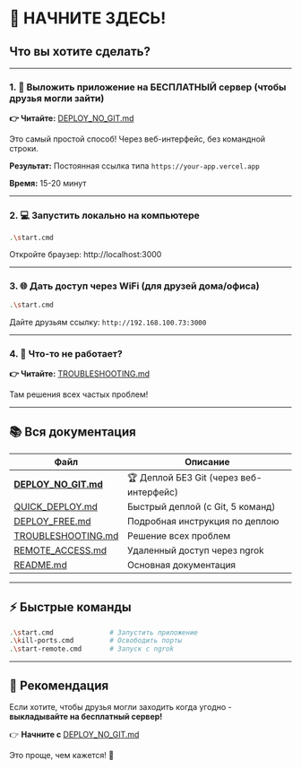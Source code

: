 # 🎯 НАЧНИТЕ ЗДЕСЬ!

## Что вы хотите сделать?

---

### 1. 🚀 Выложить приложение на БЕСПЛАТНЫЙ сервер (чтобы друзья могли зайти)

**👉 Читайте:** [DEPLOY_NO_GIT.md](./DEPLOY_NO_GIT.md)

Это самый простой способ! Через веб-интерфейс, без командной строки.

**Результат:** Постоянная ссылка типа `https://your-app.vercel.app`

**Время:** 15-20 минут

---

### 2. 💻 Запустить локально на компьютере

```bash
.\start.cmd
```

Откройте браузер: http://localhost:3000

---

### 3. 🌐 Дать доступ через WiFi (для друзей дома/офиса)

```bash
.\start.cmd
```

Дайте друзьям ссылку: `http://192.168.100.73:3000`

---

### 4. 🔧 Что-то не работает?

**👉 Читайте:** [TROUBLESHOOTING.md](./TROUBLESHOOTING.md)

Там решения всех частых проблем!

---

## 📚 Вся документация

| Файл | Описание |
|------|----------|
| **[DEPLOY_NO_GIT.md](./DEPLOY_NO_GIT.md)** | 🏆 Деплой БЕЗ Git (через веб-интерфейс) |
| [QUICK_DEPLOY.md](./QUICK_DEPLOY.md) | Быстрый деплой (с Git, 5 команд) |
| [DEPLOY_FREE.md](./DEPLOY_FREE.md) | Подробная инструкция по деплою |
| [TROUBLESHOOTING.md](./TROUBLESHOOTING.md) | Решение всех проблем |
| [REMOTE_ACCESS.md](./REMOTE_ACCESS.md) | Удаленный доступ через ngrok |
| [README.md](./README.md) | Основная документация |

---

## ⚡ Быстрые команды

```bash
.\start.cmd              # Запустить приложение
.\kill-ports.cmd         # Освободить порты
.\start-remote.cmd       # Запуск с ngrok
```

---

## 🎉 Рекомендация

Если хотите, чтобы друзья могли заходить когда угодно - **выкладывайте на бесплатный сервер!**

👉 **Начните с** [DEPLOY_NO_GIT.md](./DEPLOY_NO_GIT.md)

Это проще, чем кажется! 🚀

